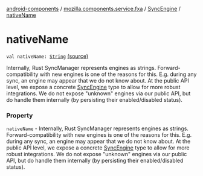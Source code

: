 [android-components](../../index.md) / [mozilla.components.service.fxa](../index.md) / [SyncEngine](index.md) / [nativeName](./native-name.md)

# nativeName

`val nativeName: `[`String`](https://kotlinlang.org/api/latest/jvm/stdlib/kotlin/-string/index.html) [(source)](https://github.com/mozilla-mobile/android-components/blob/master/components/service/firefox-accounts/src/main/java/mozilla/components/service/fxa/Config.kt#L53)

Internally, Rust SyncManager represents engines as strings. Forward-compatibility
with new engines is one of the reasons for this. E.g. during any sync, an engine may appear that we
do not know about. At the public API level, we expose a concrete [SyncEngine](index.md) type to allow for more
robust integrations. We do not expose "unknown" engines via our public API, but do handle them
internally (by persisting their enabled/disabled status).

### Property

`nativeName` - Internally, Rust SyncManager represents engines as strings. Forward-compatibility
with new engines is one of the reasons for this. E.g. during any sync, an engine may appear that we
do not know about. At the public API level, we expose a concrete [SyncEngine](index.md) type to allow for more
robust integrations. We do not expose "unknown" engines via our public API, but do handle them
internally (by persisting their enabled/disabled status).